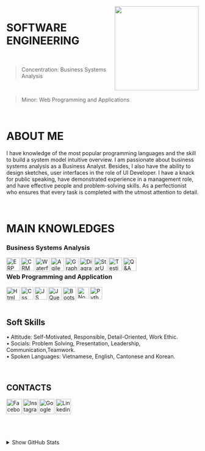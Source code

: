 <img width="220" height="220" src="https://tovinhkhang.netlify.app/images/skills.jpg" align="right" />

# SOFTWARE ENGINEERING
<br>

> Concentration: Business Systems Analysis
<br>

> Minor: Web Programming and Applications

<br />

# ABOUT ME
I have knowledge of the most popular programming languages and the skill to build a system model intuitive overview. I am passionate about business systems analysis as a Business Analyst. Besides, I also have the ability to design sketches, user interfaces in the role of UI Developer. I have a knack for public speaking, have demonstrated experience in a management role, and have effective people and problem-solving skills. As a perfectionist who ensures that every task is completed with the utmost attention to detail.

<br />

# MAIN KNOWLEDGES
### Business Systems Analysis
<img align="left" alt="ERP" width="35px" src="https://img2.apksum.com/68/com.itech.erpapp/2.1/icon.png" />
<img align="left" alt="CRM" width="35px" src="https://icon-library.com/images/crm-icon-png/crm-icon-png-6.jpg" />
<img align="left" alt="Waterfall" width="37px" src="https://cdn0.iconfinder.com/data/icons/project-management-aqua-vol-2/500/Waterfall-512.png" />
<img align="left" alt="Agile" width="35px" src="https://thecrmteam.com/wp-content/uploads/2020/09/agile-icon-01.png" />
<img align="left" alt="GraphChart" width="35px" src="https://mk0loadviewlq8bvma1l.kinstacdn.com/wp-content/uploads/LoadView-Icon-step-curve.png" />
<img align="left" alt="DiagramS" width="35px" src="https://icon-library.com/images/network-flat-icon/network-flat-icon-4.jpg" />
<img align="left" alt="StarUML" width="35px" src="https://image.flaticon.com/icons/png/512/3997/3997551.png" />
<img align="left" alt="Testing" width="35px" src="https://image.flaticon.com/icons/png/512/1205/1205526.png" />
<img align="left" alt="Q&A" width="35px" src="https://mdpiblog.wordpress.sciforum.net/wp-content/uploads/sites/4/2015/11/QA_icon_round_final_03.11.2015.png" />


<br />

### Web Programming and Application
<img align="left" alt="Html" width="35px" src="https://image.flaticon.com/icons/png/512/732/732212.png" />
<img align="left" alt="Css" width="33px" src="https://www.pngix.com/pngfile/big/193-1937198_image-result-for-css3-icon-css-logo-transparent.png" />
<img align="left" alt="JS" width="33px" src="https://cdn.iconscout.com/icon/free/png-512/javascript-2752148-2284965.png" />
<img align="left" alt="JQuery" width="35px" src="https://icon-library.com/images/jquery-icon-png/jquery-icon-png-2.jpg" />
<img align="left" alt="Bootstrap" width="35px" src="https://seeklogo.com/images/B/bootstrap-logo-3C30FB2A16-seeklogo.com.png" />
<img align="left" alt="NodeJS" width="30px" src="https://swellaby.gallerycdn.vsassets.io/extensions/swellaby/node-pack/0.1.16/1593406607477/Microsoft.VisualStudio.Services.Icons.Default" />
<img align="left" alt="Python" width="32px" src="https://upload.wikimedia.org/wikipedia/commons/thumb/c/c3/Python-logo-notext.svg/768px-Python-logo-notext.svg.png" />

<br />

<br />

<br />

## Soft Skills
• Attitude: Self-Motivated, Responsible, Detail-Oriented, Work Ethic.
<br />
• Socials: Problem Solving, Presentation, Leadership, Communication,Teamwork.
<br />
• Spoken Languages: Vietnamese, English, Cantonese and Korean.
<br />

<br />

## CONTACTS
[<img align="left" alt="Facebook" width="40px" src="https://upload.wikimedia.org/wikipedia/commons/thumb/5/51/Facebook_f_logo_%282019%29.svg/1365px-Facebook_f_logo_%282019%29.svg.png" />][facebook]
[<img align="left" alt="Instagram" width="40px" src="https://www.edigitalagency.com.au/wp-content/uploads/instagram-logo-svg-vector-for-print.svg" />][instagram]
[<img align="left" alt="Google" width="40px" src="https://icons-for-free.com/iconfiles/png/512/google-1320568243143037383.png" />][google]
[<img align="left" alt="Linkedin" width="40px" src="https://www.dtl.coventry.domains/wp-content/uploads/2020/07/LinkedIn-Logo-1024x1024.png" />][linkedin]

<br /><br /><br />
---
<details>
  <summary>Show GitHub Stats</summary>
  <img align="left" alt="My Github Stats" src="https://github-readme-stats.vercel.app/api?username=ToVinhKhang&count_private=true&include_all_commits=true&theme=radical" />
</details>

[facebook]: https://www.facebook.com/VinceKent1996/
[instagram]: https://www.instagram.com/vkent_/
[google]: https://sites.google.com/view/vkent/
[linkedin]: https://www.linkedin.com/in/t%C3%B4-v%C4%A9nh-khang-821662212/


